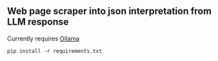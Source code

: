 ## Web page scraper into json interpretation from LLM response

Currently requires [Ollama](https://github.com/ollama/ollama)

`pip install -r requirements.txt`
